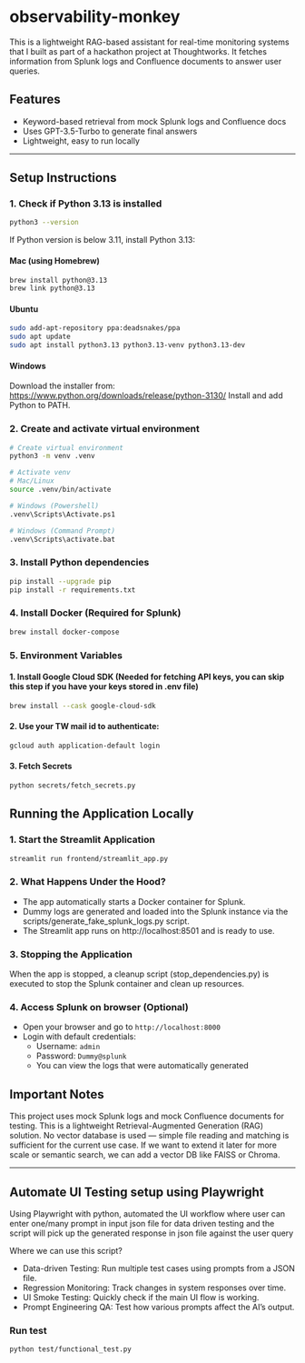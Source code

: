 # observability-monkey

This is a lightweight RAG-based assistant for real-time monitoring systems that I built as part of a hackathon project at Thoughtworks.
It fetches information from Splunk logs and Confluence documents to answer user queries.

## Features
- Keyword-based retrieval from mock Splunk logs and Confluence docs
- Uses GPT-3.5-Turbo to generate final answers
- Lightweight, easy to run locally

---

## Setup Instructions

### 1. Check if Python 3.13 is installed

```bash
python3 --version
```
If Python version is below 3.11, install Python 3.13:

#### Mac (using Homebrew)
```bash
brew install python@3.13
brew link python@3.13
```

#### Ubuntu
```bash
sudo add-apt-repository ppa:deadsnakes/ppa
sudo apt update
sudo apt install python3.13 python3.13-venv python3.13-dev
```

#### Windows

Download the installer from: https://www.python.org/downloads/release/python-3130/
Install and add Python to PATH.

### 2. Create and activate virtual environment

```bash
# Create virtual environment
python3 -m venv .venv

# Activate venv
# Mac/Linux
source .venv/bin/activate

# Windows (Powershell)
.venv\Scripts\Activate.ps1

# Windows (Command Prompt)
.venv\Scripts\activate.bat
```

### 3. Install Python dependencies

```bash
pip install --upgrade pip
pip install -r requirements.txt
```

### 4. Install Docker (Required for Splunk)
```bash
brew install docker-compose
```

### 5. Environment Variables
#### 1. Install Google Cloud SDK (Needed for fetching API keys, you can skip this step if you have your keys stored in .env file) 
```bash
brew install --cask google-cloud-sdk
```
#### 2. Use your TW mail id to authenticate:
```bash
gcloud auth application-default login
```

#### 3. Fetch Secrets
```bash
python secrets/fetch_secrets.py
```


## Running the Application Locally
### 1. Start the Streamlit Application
```bash
streamlit run frontend/streamlit_app.py
```
###  2. What Happens Under the Hood?
- The app automatically starts a Docker container for Splunk.
- Dummy logs are generated and loaded into the Splunk instance via the scripts/generate_fake_splunk_logs.py script.
- The Streamlit app runs on http://localhost:8501 and is ready to use.

### 3. Stopping the Application
When the app is stopped, a cleanup script (stop_dependencies.py) is executed to stop the Splunk container and clean up resources.

### 4. Access Splunk on browser (Optional)
- Open your browser and go to `http://localhost:8000`
- Login with default credentials:
  - Username: `admin`
  - Password: `Dummy@splunk`
  - You can view the logs that were automatically generated

## Important Notes

This project uses mock Splunk logs and mock Confluence documents for testing.
This is a lightweight Retrieval-Augmented Generation (RAG) solution.
No vector database is used — simple file reading and matching is sufficient for the current use case.
If we want to extend it later for more scale or semantic search, we can add a vector DB like FAISS or Chroma.

-----
## Automate UI Testing setup using Playwright 
Using Playwright with python, automated the UI workflow where user can enter one/many prompt in input json file for data driven testing
and the script will pick up the generated response in json file against the user query

Where we can use this script?
- Data-driven Testing: Run multiple test cases using prompts from a JSON file.
- Regression Monitoring: Track changes in system responses over time.
- UI Smoke Testing: Quickly check if the main UI flow is working.
- Prompt Engineering QA: Test how various prompts affect the AI’s output.

### Run test
```bash 
python test/functional_test.py
```

